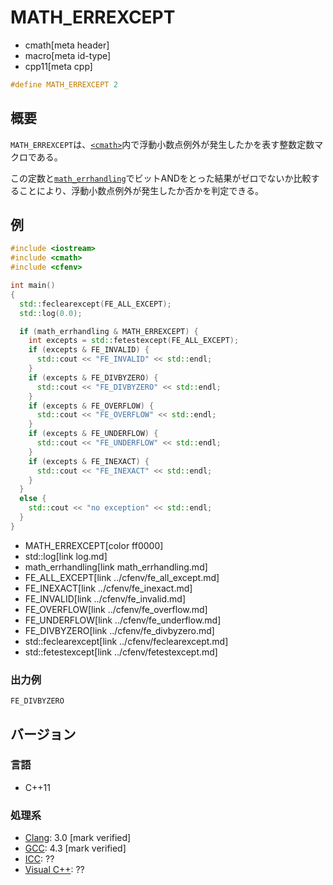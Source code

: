 # MATH_ERREXCEPT
* cmath[meta header]
* macro[meta id-type]
* cpp11[meta cpp]

```cpp
#define MATH_ERREXCEPT 2
```

## 概要
`MATH_ERREXCEPT`は、[`<cmath>`](../cmath.md)内で浮動小数点例外が発生したかを表す整数定数マクロである。

この定数と[`math_errhandling`](math_errhandling.md)でビットANDをとった結果がゼロでないか比較することにより、浮動小数点例外が発生したか否かを判定できる。


## 例
```cpp example
#include <iostream>
#include <cmath>
#include <cfenv>

int main()
{
  std::feclearexcept(FE_ALL_EXCEPT);
  std::log(0.0);

  if (math_errhandling & MATH_ERREXCEPT) {
    int excepts = std::fetestexcept(FE_ALL_EXCEPT);
    if (excepts & FE_INVALID) {
      std::cout << "FE_INVALID" << std::endl;
    }
    if (excepts & FE_DIVBYZERO) {
      std::cout << "FE_DIVBYZERO" << std::endl;
    }
    if (excepts & FE_OVERFLOW) {
      std::cout << "FE_OVERFLOW" << std::endl;
    }
    if (excepts & FE_UNDERFLOW) {
      std::cout << "FE_UNDERFLOW" << std::endl;
    }
    if (excepts & FE_INEXACT) {
      std::cout << "FE_INEXACT" << std::endl;
    }
  }
  else {
    std::cout << "no exception" << std::endl;
  }
}
```
* MATH_ERREXCEPT[color ff0000]
* std::log[link log.md]
* math_errhandling[link math_errhandling.md]
* FE_ALL_EXCEPT[link ../cfenv/fe_all_except.md]
* FE_INEXACT[link ../cfenv/fe_inexact.md]
* FE_INVALID[link ../cfenv/fe_invalid.md]
* FE_OVERFLOW[link ../cfenv/fe_overflow.md]
* FE_UNDERFLOW[link ../cfenv/fe_underflow.md]
* FE_DIVBYZERO[link ../cfenv/fe_divbyzero.md]
* std::feclearexcept[link ../cfenv/feclearexcept.md]
* std::fetestexcept[link ../cfenv/fetestexcept.md]

### 出力例
```
FE_DIVBYZERO
```


## バージョン
### 言語
- C++11

### 処理系
- [Clang](/implementation.md#clang): 3.0 [mark verified]
- [GCC](/implementation.md#gcc): 4.3 [mark verified]
- [ICC](/implementation.md#icc): ??
- [Visual C++](/implementation.md#visual_cpp): ??
